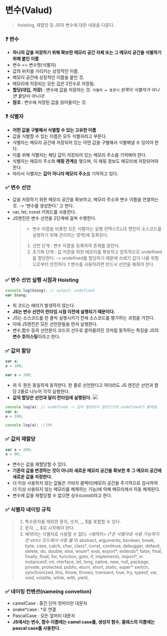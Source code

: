 # 변수(Valud)
> hoisting, 재할당 등 JS의 변수에 대한 내용을 다룬다. 

### ❓ 변수

- **하나의 값을 저장하기 위해 확보한 메모리 공간 자체 또는 그 메모리 공간을 식별하기 위해 붙인 이름**
- 변수 == 변수명(식별자)
- 값의 위치를 가리키는 상징적인 이름.
- 메모리 공간에 상징적인 이름을 붙인 것.
- 메모리에 저장되는 모든 값은 2진수로 저장됨.
- **할당(대입, 저장)** : 변수에 값을 저장하는 것.  `식별자 = 표현식` _왼쪽이 식별자가 아니면 할당이 아니다!_
- **참조** : 변수에 저장된 값을 읽어들이는 것.

### ❓ 식별자

- **어떤 값을 구별해서 식별할 수 있는 고유한 이름**
- 값을 식별할 수 있는 이름은 모두 식별자라고 부른다.
- 식별자는 메모리 공간에 저장되어 있는 어떤 값을 구별해서 식별해낼 수 있어야 한다.
- 이를 위해 식별자는 해당 값이 저장되어 있는 메모리 주소를 기억해야 한다.
- 식별자는 메모리 주소와 **매핑 관계**를 맺으며, 이 매핑 정보도 메모리에 저장되어야 한다.
- 따라서 식별자는 **값이 아니라 메모리 주소**를 기억하고 있다.

### ✅ 변수 선언

- 값을 저장하기 위한 메모리 공간을 확보하고, 메모리 주소와 변수 이름을 연결하는 것. -> '변수를 생성한다.' 고 한다.
- var, let, const 키워드를 사용한다.
- JS엔진은 변수 선언을 2단계에 걸쳐 수행한다.
  > - 변수 이름을 비롯한 모든 식별자는 실행 컨텍스트(JS 엔진이 소스코드를 실행하기 위해 관리하는 영역)에 등록된다.
  >
  > 1.  선언 단계 : 변수 이름을 등록하여 존재를 알린다.
  > 2.  초기화 단계 : 값 저장을 위한 메모리를 확보하고 암묵적으로 undefined를 할당한다.
  >     -> undefined를 할당하기 때문에 쓰레기 값이 나올 위험으로부터 안전하다.
  >     ❗ 변수를 사용하려면 반드시 선언을 해줘야 한다.

### ✅ 변수 선언 실행 시점과 Hoisting

```js
console.log(Ssong); // output: undefined
var Ssong;
```

- 위 코드는 에러가 발생하지 않는다.
- **JS는 변수 선언이 런타임 시점 이전에 실행되기 때문이다.**
- JS는 소스코드를 한 줄씩 실행시키기 전에 소스코드를 평가하는 과정을 거친다.
- 이때 JS엔진은 모든 선언문들을 먼저 실행한다.
- 변수,함수 등의 선언문이 코드의 선두로 끌어올려진 것처럼 동작하는 특징을 JS의 **변수 호이스팅**이라고 한다.

### ✅ 값의 할당

```js
var a;
a = 100;

var a = 100;
```

- 위 두 문은 동일하게 동작한다. 한 줄로 선언한다고 하더라도 JS 엔진은 선언과 할당 2줄로 나누어 각각 실행한다.
- **값의 할당은 선언과 달리 런타임에 실행된다.**
  ![](https://images.velog.io/images/songjy377/post/0f7d0a66-c089-4e64-bce4-287c88c32f62/image.png)

```js
console.log(a); // undefined -> 값이 할당되지 않았으므로 undefined가 출력됨.
var a;
a = 100;

console.log(a); //100
```

### ✅ 값의 재할당

```js
var a = 100;
a = 90;
```

- 변수는 값을 재할당할 수 있다.
- **기존의 값을 변경하는 것이 아니라 새로운 메모리 공간을 확보한 후 그 메모리 공간에 새로운 값을 저장한다.**
- 더 이상 사용하지 않는 값들은 가비지 콜렉터(메모리 공간을 주기적으로 검사하여 더 이상 사용되지 않는 메모리를 해제하는 기능)에 의해 메모리에서 자동 해제된다.
- 변수에 값을 재할당할 수 없으면 상수(const)라고 한다.

### ✅ 식별자 네이밍 규칙

> 1. 특수문자를 제외한 문자, 숫자, \_, $를 포함할 수 있다.
> 2. 문자, \_, $로 시작해야 한다.
> 3. 예약어는 식별자로 사용할 수 없다.
>    <예약어> _(\*은 식별자로 사용 가능하지만 strict 모드에서 사용 불가)_
>    abstract, arguments, boolean, break, byte,
>    case, catch, char, class*, const, continue, debugger, default, delete, do, double, else, enum*, eval, export*, extends*, false, final, finally, float, for, function, goto, if, implements, import*, in instanceof, int, nterface, let, long, native, new, null, package, private, protected, public, eturn, short, static, super* switch, synchronized, this, throw, throws, transient, true, try, typeof, var, void, volatile,
>    while, with, yield,

### ✅ 네이밍 컨벤션(nameing convetion)

- camelCase : 중간 단어 첫머리만 대문자
- snake*case : *로 연결
- PascalCase : 모든 앞머리 대문자
- **JS에서는 변수, 함수 이름에는 camel case를, 생성자 함수, 클래스의 이름에는 pascal case를 사용한다.**
